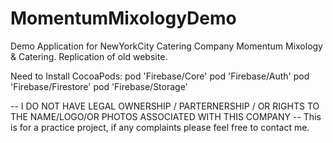 # MomentumMixologyDemo
Demo Application for NewYorkCity Catering Company Momentum Mixology &amp; Catering. 
Replication of old website.


Need to Install CocoaPods:
pod 'Firebase/Core'
pod 'Firebase/Auth'
pod 'Firebase/Firestore'
pod 'Firebase/Storage'



-- I DO NOT HAVE LEGAL OWNERSHIP / PARTERNERSHIP / OR RIGHTS TO THE NAME/LOGO/OR PHOTOS ASSOCIATED WITH THIS COMPANY
-- This is for a practice project, if any complaints please feel free to contact me.
